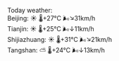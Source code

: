 Today weather:  
Beijing: ☀️   🌡️+27°C 🌬️↘31km/h  
Tianjin: ☀️   🌡️+25°C 🌬️↓11km/h  
Shijiazhuang: ☀️   🌡️+31°C 🌬️↘21km/h  
Tangshan: ⛅️  🌡️+24°C 🌬️↓13km/h  

